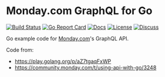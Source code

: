 # Monday.com GraphQL for Go

[![Build Status][build-status-svg]][build-status-url]
[![Go Report Card][goreport-svg]][goreport-url]
[![Docs][docs-godoc-svg]][docs-godoc-url]
[![License][license-svg]][license-url]
[![Discuss][forum-svg]][forum-url]

 [build-status-svg]: https://github.com/grokify/go-monday/workflows/go%20build/badge.svg
 [build-status-url]: https://github.com/grokify/go-monday/actions
 [goreport-svg]: https://goreportcard.com/badge/github.com/grokify/go-monday
 [goreport-url]: https://goreportcard.com/report/github.com/grokify/go-monday
 [docs-godoc-svg]: https://pkg.go.dev/badge/github.com/grokify/go-monday
 [docs-godoc-url]: https://pkg.go.dev/github.com/grokify/go-monday
 [license-svg]: https://img.shields.io/badge/license-MIT-blue.svg
 [license-url]: https://github.com/grokify/go-monday/blob/master/LICENSE
 [forum-svg]: https://img.shields.io/badge/post-on%20monday.com-red.svg
 [forum-url]: http://community.monday.com/

Go example code for [Monday.com](https://monday.com/)'s GraphQL API.

Code from:

* https://play.golang.org/p/aZ7tgaqFxWP
* https://community.monday.com/t/using-api-with-go/3248